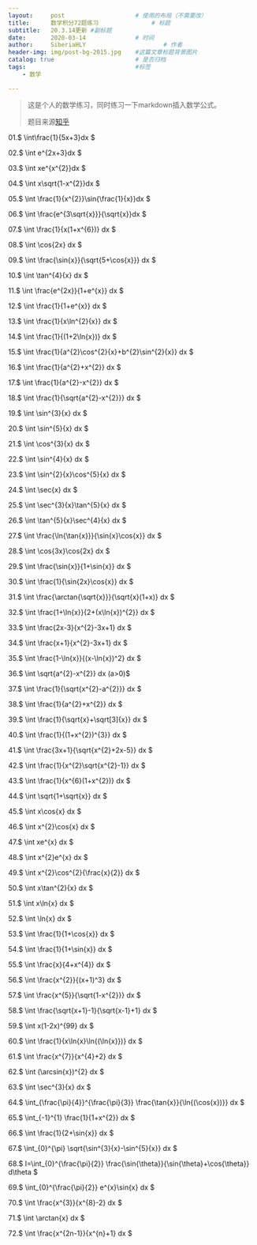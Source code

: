 ```yaml
---
layout:     post                    # 使用的布局（不需要改）
title:      数学积分72题练习               # 标题 
subtitle:   20.3.14更新 #副标题
date:       2020-03-14              # 时间
author:     SiberiaHLY                      # 作者
header-img: img/post-bg-2015.jpg    #这篇文章标题背景图片
catalog: true                       # 是否归档
tags:                               #标签
    - 数学

---
```


> 这是个人的数学练习，同时练习一下markdown插入数学公式。
>
> 题目来源[知乎](https://zhuanlan.zhihu.com/p/33047747)

01.$ \int\frac{1}{5x+3}dx $

02.$ \int e^{2x+3}dx $

03.$ \int xe^{x^{2}}dx $

04.$ \int x\sqrt{1-x^{2}}dx $

05.$ \int \frac{1}{x^{2}}\sin{\frac{1}{x}}dx $

06.$ \int \frac{e^{3\sqrt{x}}}{\sqrt{x}}dx $

07.$ \int \frac{1}{x(1+x^{6})} dx $

08.$ \int \cos{2x} dx $

09.$ \int \frac{\sin{x}}{\sqrt{5+\cos{x}}} dx $

10.$ \int \tan^{4}{x} dx $

11.$ \int \frac{e^{2x}}{1+e^{x}} dx $

12.$ \int \frac{1}{1+e^{x}} dx $

13.$ \int \frac{1}{x\ln^{2}{x}} dx $

14.$ \int \frac{1}{(1+2\ln{x})} dx $

15.$ \int \frac{1}{a^{2}\cos^{2}{x}+b^{2}\sin^{2}{x}} dx $

16.$ \int \frac{1}{a^{2}+x^{2}} dx $

17.$ \int \frac{1}{a^{2}-x^{2}} dx $

18.$ \int \frac{1}{\sqrt{a^{2}-x^{2}}} dx $

19.$ \int \sin^{3}{x} dx $

20.$ \int \sin^{5}{x} dx $

21.$ \int \cos^{3}{x} dx $

22.$ \int \sin^{4}{x} dx $

23.$ \int \sin^{2}{x}\cos^{5}{x} dx $

24.$ \int \sec{x} dx $

25.$ \int \sec^{3}{x}\tan^{5}{x} dx $

26.$ \int \tan^{5}{x}\sec^{4}{x} dx $

27.$ \int \frac{\ln{\tan{x}}}{\sin{x}\cos{x}} dx $

28.$ \int \cos{3x}\cos{2x} dx $

29.$ \int \frac{\sin{x}}{1+\sin{x}} dx $

30.$ \int \frac{1}{\sin{2x}\cos{x}} dx $

31.$ \int \frac{\arctan{\sqrt{x}}}{\sqrt{x}(1+x)} dx $

32.$ \int \frac{1+\ln{x}}{2+(x\ln{x})^{2}} dx $

33.$ \int \frac{2x-3}{x^{2}-3x+1} dx $

34.$ \int \frac{x+1}{x^{2}-3x+1} dx $

35.$ \int \frac{1-\ln{x}}{(x-\ln{x})^2} dx $

36.$ \int \sqrt{a^{2}-x^{2}} dx (a>0)$

37.$ \int \frac{1}{\sqrt{x^{2}-a^{2}}} dx $

38.$ \int \frac{1}{a^{2}+x^{2}} dx $

39.$ \int \frac{1}{\sqrt{x}+\sqrt[3]{x}} dx $

40.$ \int \frac{1}{(1+x^{2})^{3}} dx $

41.$ \int \frac{3x+1}{\sqrt{x^{2}+2x-5}} dx $

42.$ \int \frac{1}{x^{2}\sqrt{x^{2}-1}} dx $

43.$ \int \frac{1}{x^{6}(1+x^{2})} dx $

44.$ \int \sqrt{1+\sqrt{x}} dx $

45.$ \int x\cos{x} dx $

46.$ \int x^{2}\cos{x} dx $

47.$ \int xe^{x} dx $

48.$ \int x^{2}e^{x} dx $

49.$ \int x^{2}\cos^{2}{\frac{x}{2}} dx $

50.$ \int x\tan^{2}{x} dx $

51.$ \int x\ln{x} dx $

52.$ \int \ln{x} dx $

53.$ \int \frac{1}{1+\cos{x}} dx $

54.$ \int \frac{1}{1+\sin{x}} dx $

55.$ \int \frac{x}{4+x^{4}} dx $

56.$ \int \frac{x^{2}}{(x+1)^3} dx $

57.$ \int \frac{x^{5}}{\sqrt{1-x^{2}}} dx $

58.$ \int \frac{\sqrt{x+1}-1}{\sqrt{x-1}+1} dx $

59.$ \int x(1-2x)^{99} dx $

60.$ \int \frac{1}{x\ln{x}\ln{(\ln{x}})} dx $

61.$ \int \frac{x^{7}}{x^{4}+2} dx $

62.$ \int (\arcsin{x})^{2} dx $

63.$ \int \sec^{3}{x} dx $

64.$ \int_{\frac{\pi}{4}}^{\frac{\pi}{3}} \frac{\tan{x}}{\ln{(\cos{x})}} dx $

65.$ \int_{-1}^{1} \frac{1}{1+x^{2}} dx $

66.$ \int \frac{1}{2+\sin{x}} dx $

67.$ \int_{0}^{\pi} \sqrt{\sin^{3}{x}-\sin^{5}{x}} dx $

68.$ I=\int_{0}^{\frac{\pi}{2}} \frac{\sin{\theta}}{\sin{\theta}+\cos{\theta}} d\theta $

69.$ \int_{0}^{\frac{\pi}{2}} e^{x}\sin{x} dx $

70.$ \int \frac{x^{3}}{x^{8}-2} dx $

71.$ \int \arctan{x} dx $

72.$ \int \frac{x^{2n-1}}{x^{n}+1} dx $

